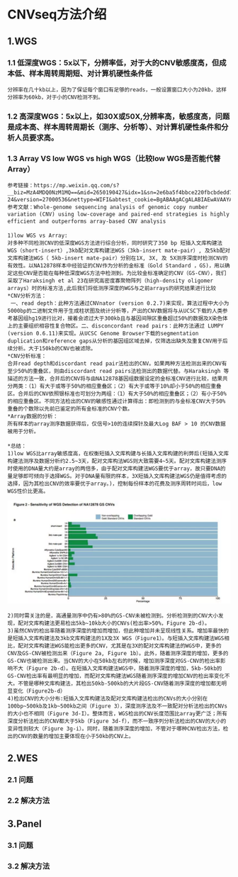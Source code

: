 # CNVseq方法介绍

## 1.WGS

### 1.1 低深度WGS：5x以下，分辨率低，对于大的CNV敏感度高，但成本低、样本周转周期短、对计算机硬性条件低
    分辨率在几十kb以上，因为了保证每个窗口有足够的reads，一般设置窗口大小为20kb，这样分辨率为60kb，对于小的CNV检测不到。

### 1.2 高深度WGS：5x以上，如30X或50X,分辨率高，敏感度高，问题是成本高、样本周转周期长（测序、分析等）、对计算机硬性条件和分析人员要求高。

### 1.3 Array VS low WGS vs high WGS（比较low WGS是否能代替Array）
    参考链接：https://mp.weixin.qq.com/s?__biz=MzA4MDQ0NzM1MQ==&mid=2650190427&idx=1&sn=2e6ba5f4bbce220fbcbdedd782c05f69&chksm=87a60043b0d1895511b18bebd8927db0990b055a49c4c5f7bb3d00f460642ee690bfbf8fa0d5&mpshare=1&scene=1&srcid=0618CdFLteORM9Uq0fm9KD6U&from=singlemessage&clicktime=1563013462&ascene=7&devicetype=android-24&version=27000536&nettype=WIFI&abtest_cookie=BgABAAgACgALABIAEwAVAAYAnYYeACOXHgBWmR4AzpkeAPaZHgAMmh4AAAA%3D&lang=zh_CN&pass_ticket=Qqq9pMkDQZov5Lp7nyDrhZrjSqrruJ2qB1B43ThVXkvNTKO%2Bz8DsZZsZ%2BuHs9om%2B&wx_header=1
    参考文献：Whole-genome sequencing analysis of genomic copy number variation (CNV) using low-coverage and paired-end strategies is highly efficient and outperforms array-based CNV analysis

    1)low WGS vs Array: 
    对多种不同检测CNV的低深度WGS方法进行综合分析，同时研究了350 bp 短插入文库构建法WGS（short-insert）,3kb配对文库构建法WGS（3kb-insert mate-pair）, 及5kb配对文库构建法WGS（ 5kb-insert mate-pair）分别在1X, 3X, 及 5X测序深度时检测CNV的有效性。以NA12878样本中经验证的CNV作为分析的金标准（Gold Standard ，GS)，用以确定这些CNV是否能在每种低深度WGS方法中检测到。为比较金标准确定的CNV（GS-CNV），我们采取了Haraksingh et al 23在研究高密度寡聚物阵列（high-density oligomer arrays）时的标准方法,此后我们将低测序深度的WGS与之前arrays的研究结果进行比较
    *CNV分析方法：
     一、read depth：此种方法通过CNVnator (version 0.2.7)来实现，算法过程中大小为5000bp的二进制文件用于生成柱状图及统计分析等，产出的CNV数据将与从UCSC下载的人类参考基因组hg19进行比对，接着会滤过大于300kb且与基因间隙区重叠超过50%的数据及X染色体上的主要组织相容性复合物区。二、disconcordant read pairs：此种方法通过 LUMPY (version 0.6.11)来实现。从UCSC Genome Browser下载的segmentation duplication和reference gaps从分析的基因组区域去掉，仅筛选出缺失及重复CNV用于后续分析。大于150kb的CNV也被滤除。
    *CNV分析标准：
    合并read depth和discordant read pair法检出的CNV。如果两种方法检测出来的CNV有至少50%的重叠区，则由discordant read pairs法检测出的数据代替。与Haraksingh 等描述的方法一致，合并后的CNV将与由NA12878基因组数据设定的金标准CNV进行比较，结果共分两类：（1）有大于或等于50%的相应重叠区；（2）有大于或等于10%却小于50%的相应重叠区。合并后的CNV依照银标准也可划分为两组：（1）有大于50%的相应重叠区；（2）有小于50%的相应重叠区。不同方法检出的CNV的敏感性通过计算得出：即检测到的与金标准CNV大于50%重叠的个数除以先前已鉴定的所有金标准的CNV个数。
    *Array数据的分析：
    所有样本的array测序数据获得后，仅信号>10的连续探针及最大Log BAF > 10 的CNV数据被用于分析。
    
    *总结：
    1)low WGS比array敏感度高，在权衡短插入文库构建与长插入文库构建的利弊后(短插入文库构建法测序及数据分析约2.5~3天，配对文库构法WGS则大致需要4~5天。配对文库构建法测序时使用的DNA量大约是array的两倍多，由于配对文库构建法WGS要优于array，故只要DNA的量足够即可倾向于选择WGS。对于DNA量有限的样本，3X短插入文库构建法WGS仍是值得考虑的选择，因为其检出CNV的效率要优于array。)，控制每份样本的花费及测序周转时间后，low WGS性价比更高。
    
   ![](low_wgs_vs_array.png)
     
    2)同时需关注的是，高通量测序中仍有>80%的GS-CNV未被检测到。分析检测到的CNV大小发现，配对文库构建法更易检出5kb~10kb大小的CNVs(检出率>50%，Figure 2b-d)。
    3)虽然CNV的检出率随着测序深度的增加而增加，但此种增加并未呈现线性关系。增加率最快的是短插入文库构建法及3kb文库构建法的1X及3X WGS（Figure1）。与短插入文库构建法WGS相比，配对文库构建法WGS能检出更多的CNV，尤其是在3X的配对文库构建法的WGS中，更多的CNV及GS-CNV被检测出来（Figure 2a, Figure 1b）。此外，随着测序深度的增加，更多的GS-CNV也被检测出来。当CNV的大小在50kb左右的时候，增加测序深度对GS-CNV的检出率影响不大（Figure 2b-d）。在短插入文库构建法WGS中，随着测序深度的增加，5kb-50kb的GS-CNV检出率有最明显的增加，而配对文库构建法WGS随着测序深度的增加CNV的检出率变化不大。不管是哪种文库构建法，其检出50kb-500kb的大片段GS-CNV随着测序深度的增加都无明显变化（Figure2b-d）
    4)检出CNV的大小分布:短插入文库构建法及配对文库构建法检出的CNVs的大小分别在100bp~500kb及1kb~500kb之间（Figure 3），深度测序法及不一致配对分析法检出的CNVs的大小也不相同（Figure 3d-I）。整体而言，WGS检出的CNV长度范围比array更广泛；所有深度分析法检出的CNV都大于5kb（Figure 3d-f），而不一致序列分析法检出的CNV的大小的变异性则较大（Figure 3g-i）。同时，随着测序深度的增加，不管对于哪种CNV检出方法，检出的CNV的数量的增加主要体现在小于50kb的CNV上。
    
    
    

## 2.WES

### 2.1 问题

### 2.2 解决方法

## 3.Panel

### 3.1 问题

### 3.2 解决方法

